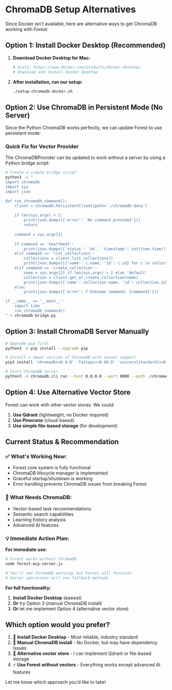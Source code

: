 # ChromaDB Setup Alternatives

Since Docker isn't available, here are alternative ways to get ChromaDB working with Forest:

## Option 1: Install Docker Desktop (Recommended)

1. **Download Docker Desktop for Mac:**
   ```bash
   # Visit: https://www.docker.com/products/docker-desktop/
   # Download and install Docker Desktop
   ```

2. **After installation, run our setup:**
   ```bash
   ./setup-chromadb-docker.sh
   ```

## Option 2: Use ChromaDB in Persistent Mode (No Server)

Since the Python ChromaDB works perfectly, we can update Forest to use persistent mode:

### Quick Fix for Vector Provider

The ChromaDBProvider can be updated to work without a server by using a Python bridge script:

```bash
# Create a simple bridge script
python3 -c "
import chromadb
import sys
import json

def run_chromadb_command():
    client = chromadb.PersistentClient(path='./chromadb-data')
    
    if len(sys.argv) < 2:
        print(json.dumps({'error': 'No command provided'}))
        return
    
    command = sys.argv[1]
    
    if command == 'heartbeat':
        print(json.dumps({'status': 'ok', 'timestamp': int(time.time() * 1e9)}))
    elif command == 'list_collections':
        collections = client.list_collections()
        print(json.dumps([{'name': c.name, 'id': c.id} for c in collections]))
    elif command == 'create_collection':
        name = sys.argv[2] if len(sys.argv) > 2 else 'default'
        collection = client.get_or_create_collection(name)
        print(json.dumps({'name': collection.name, 'id': collection.id}))
    else:
        print(json.dumps({'error': f'Unknown command: {command}'}))

if __name__ == '__main__':
    import time
    run_chromadb_command()
" > chromadb-bridge.py
```

## Option 3: Install ChromaDB Server Manually

```bash
# Upgrade pip first
python3 -m pip install --upgrade pip

# Install a newer version of ChromaDB with server support
pip3 install 'chromadb>=0.4.0' 'fastapi>=0.68.0' 'uvicorn[standard]>=0.15.0'

# Start ChromaDB server
python3 -m chromadb.cli run --host 0.0.0.0 --port 8000 --path ./chromadb-data
```

## Option 4: Use Alternative Vector Store

Forest can work with other vector stores. We could:

1. **Use Qdrant** (lightweight, no Docker required)
2. **Use Pinecone** (cloud-based)
3. **Use simple file-based storage** (for development)

## Current Status & Recommendation

### ✅ What's Working Now:
- Forest core system is fully functional
- ChromaDB lifecycle manager is implemented
- Graceful startup/shutdown is working
- Error handling prevents ChromaDB issues from breaking Forest

### 🔧 What Needs ChromaDB:
- Vector-based task recommendations
- Semantic search capabilities
- Learning history analysis
- Advanced AI features

### 💡 Immediate Action Plan:

**For immediate use:**
```bash
# Forest works without ChromaDB
node forest-mcp-server.js

# You'll see ChromaDB warnings but Forest will function
# Vector operations will use fallback methods
```

**For full functionality:**
1. **Install Docker Desktop** (easiest)
2. **Or** try Option 3 (manual ChromaDB install)
3. **Or** let me implement Option 4 (alternative vector store)

## Which option would you prefer?

1. 🐳 **Install Docker Desktop** - Most reliable, industry standard
2. 🔧 **Manual ChromaDB install** - No Docker, but may have dependency issues  
3. 🚀 **Alternative vector store** - I can implement Qdrant or file-based storage
4. ⚡ **Use Forest without vectors** - Everything works except advanced AI features

Let me know which approach you'd like to take!